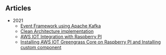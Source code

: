 ## Articles

* 2021
    * [Event Framework using Apache Kafka](https://dibyenduk.github.io/GenericEventFramework/)
    * [Clean Architecture implementation](https://dibyenduk.github.io/CleanArchitecture/)
    * [AWS IOT Integration with Raspberry PI](https://dibyenduk.github.io/AWS_IOT_Integration_RaspberryPI/)
    * [Installing AWS IOT Greengrass Core on Raspberry PI and Installing custom component](https://dibyenduk.github.io/AWS_IOT_RaspberryPI_Greengrass/)
